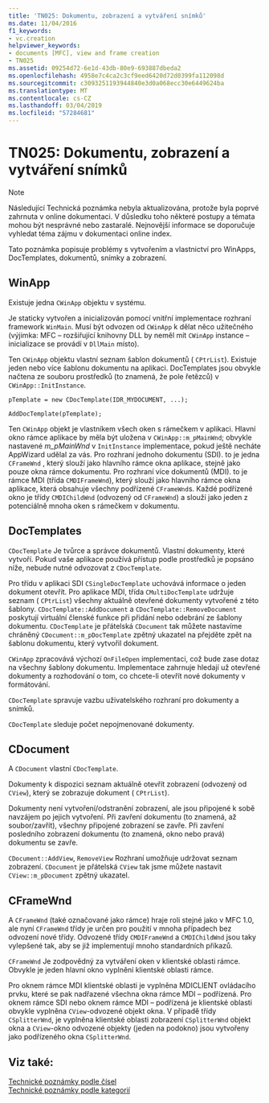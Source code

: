 ```yaml
---
title: 'TN025: Dokumentu, zobrazení a vytváření snímků'
ms.date: 11/04/2016
f1_keywords:
- vc.creation
helpviewer_keywords:
- documents [MFC], view and frame creation
- TN025
ms.assetid: 09254d72-6e1d-43db-80e9-693887dbeda2
ms.openlocfilehash: 4958e7c4ca2c3cf9eed6420d72d0399fa112098d
ms.sourcegitcommit: c3093251193944840e3d0a068ecc30e6449624ba
ms.translationtype: MT
ms.contentlocale: cs-CZ
ms.lasthandoff: 03/04/2019
ms.locfileid: "57284681"
---
```

# <a name="tn025-document-view-and-frame-creation"></a>TN025: Dokumentu, zobrazení a vytváření snímků

> [!NOTE]
>  Následující Technická poznámka nebyla aktualizována, protože byla poprvé zahrnuta v online dokumentaci. V důsledku toho některé postupy a témata mohou být nesprávné nebo zastaralé. Nejnovější informace se doporučuje vyhledat téma zájmu v dokumentaci online index.

Tato poznámka popisuje problémy s vytvořením a vlastnictví pro WinApps, DocTemplates, dokumentů, snímky a zobrazení.

## <a name="winapp"></a>WinApp

Existuje jedna `CWinApp` objektu v systému.

Je staticky vytvořen a inicializován pomocí vnitřní implementace rozhraní framework `WinMain`. Musí být odvozen od `CWinApp` k dělat něco užitečného (výjimka: MFC – rozšiřující knihovny DLL by neměl mít `CWinApp` instance – inicializace se provádí v `DllMain` místo).

Ten `CWinApp` objektu vlastní seznam šablon dokumentů ( `CPtrList`). Existuje jeden nebo více šablonu dokumentu na aplikaci. DocTemplates jsou obvykle načtena ze souboru prostředků (to znamená, že pole řetězců) v `CWinApp::InitInstance`.

```
pTemplate = new CDocTemplate(IDR_MYDOCUMENT, ...);

AddDocTemplate(pTemplate);
```

Ten `CWinApp` objekt je vlastníkem všech oken s rámečkem v aplikaci. Hlavní okno rámce aplikace by měla být uložena v `CWinApp::m_pMainWnd`; obvykle nastavené *m_pMainWnd* v `InitInstance` implementace, pokud ještě necháte AppWizard udělal za vás. Pro rozhraní jednoho dokumentu (SDI). to je jedna `CFrameWnd` , který slouží jako hlavního rámce okna aplikace, stejně jako pouze okna rámce dokumentu. Pro rozhraní více dokumentů (MDI). to je rámce MDI (třída `CMDIFrameWnd`), který slouží jako hlavního rámce okna aplikace, která obsahuje všechny podřízené `CFrameWnd`s. Každé podřízené okno je třídy `CMDIChildWnd` (odvozený od `CFrameWnd`) a slouží jako jeden z potenciálně mnoha oken s rámečkem v dokumentu.

## <a name="doctemplates"></a>DocTemplates

`CDocTemplate` Je tvůrce a správce dokumentů. Vlastní dokumenty, které vytvoří. Pokud vaše aplikace používá přístup podle prostředků je popsáno níže, nebude nutné odvozovat z `CDocTemplate`.

Pro třídu v aplikaci SDI `CSingleDocTemplate` uchovává informace o jeden dokument otevřít. Pro aplikace MDI, třída `CMultiDocTemplate` udržuje seznam ( `CPtrList`) všechny aktuálně otevřené dokumenty vytvořené z této šablony. `CDocTemplate::AddDocument` a `CDocTemplate::RemoveDocument` poskytují virtuální členské funkce při přidání nebo odebrání ze šablony dokumentu. `CDocTemplate` je přátelská `CDocument` tak můžete nastavíme chráněný `CDocument::m_pDocTemplate` zpětný ukazatel na přejděte zpět na šablonu dokumentu, který vytvořil dokument.

`CWinApp` zpracovává výchozí `OnFileOpen` implementaci, což bude zase dotaz na všechny šablony dokumentu. Implementace zahrnuje hledají už otevřené dokumenty a rozhodování o tom, co chcete-li otevřít nové dokumenty v formátování.

`CDocTemplate` spravuje vazbu uživatelského rozhraní pro dokumenty a snímků.

`CDocTemplate` sleduje počet nepojmenované dokumenty.

## <a name="cdocument"></a>CDocument

A `CDocument` vlastní `CDocTemplate`.

Dokumenty k dispozici seznam aktuálně otevřít zobrazení (odvozený od `CView`), který se zobrazuje dokument ( `CPtrList`).

Dokumenty není vytvoření/odstranění zobrazení, ale jsou připojené k sobě navzájem po jejich vytvoření. Při zavření dokumentu (to znamená, až soubor/zavřít), všechny připojené zobrazení se zavře. Při zavření posledního zobrazení dokumentu (to znamená, okno nebo pravá) dokumentu se zavře.

`CDocument::AddView`, `RemoveView` Rozhraní umožňuje udržovat seznam zobrazení. `CDocument` je přátelská `CView` tak jsme můžete nastavit `CView::m_pDocument` zpětný ukazatel.

## <a name="cframewnd"></a>CFrameWnd

A `CFrameWnd` (také označované jako rámce) hraje roli stejné jako v MFC 1.0, ale nyní `CFrameWnd` třídy je určen pro použití v mnoha případech bez odvození nové třídy. Odvozené třídy `CMDIFrameWnd` a `CMDIChildWnd` jsou taky vylepšené tak, aby se již implementují mnoho standardních příkazů.

`CFrameWnd` Je zodpovědný za vytváření oken v klientské oblasti rámce. Obvykle je jeden hlavní okno vyplnění klientské oblasti rámce.

Pro oknem rámce MDI klientské oblasti je vyplněna MDICLIENT ovládacího prvku, které se pak nadřazené všechna okna rámce MDI – podřízená. Pro oknem rámce SDI nebo oknem rámce MDI – podřízená je klientské oblasti obvykle vyplněna `CView`-odvozené objekt okna. V případě třídy `CSplitterWnd`, je vyplněna klientské oblasti zobrazení `CSplitterWnd` objekt okna a `CView`-okno odvozené objekty (jeden na podokno) jsou vytvořeny jako podřízeného okna `CSplitterWnd`.

## <a name="see-also"></a>Viz také:

[Technické poznámky podle čísel](../mfc/technical-notes-by-number.md)<br/>
[Technické poznámky podle kategorií](../mfc/technical-notes-by-category.md)
